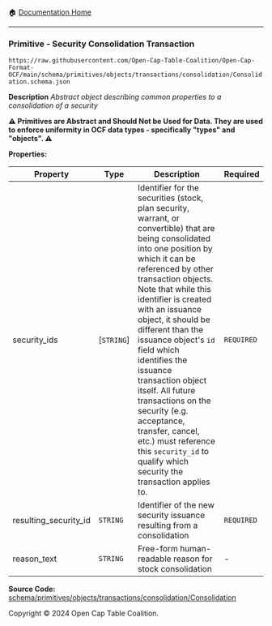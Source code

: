 :house: [Documentation Home](../../../../../../README.md)

---

### Primitive - Security Consolidation Transaction

`https://raw.githubusercontent.com/Open-Cap-Table-Coalition/Open-Cap-Format-OCF/main/schema/primitives/objects/transactions/consolidation/Consolidation.schema.json`

**Description** _Abstract object describing common properties to a consolidation of a security_

**:warning: Primitives are Abstract and Should Not be Used for Data. They are used to enforce uniformity in OCF data types - specifically "types" and "objects". :warning:**

**Properties:**

| Property              | Type       | Description                                                                                                                                                                                                                                                                                                                                                                                                                                                                                                                                                 | Required   |
| --------------------- | ---------- | ----------------------------------------------------------------------------------------------------------------------------------------------------------------------------------------------------------------------------------------------------------------------------------------------------------------------------------------------------------------------------------------------------------------------------------------------------------------------------------------------------------------------------------------------------------- | ---------- |
| security_ids          | [`STRING`] | Identifier for the securities (stock, plan security, warrant, or convertible) that are being consolidated into one position by which it can be referenced by other transaction objects. Note that while this identifier is created with an issuance object, it should be different than the issuance object's `id` field which identifies the issuance transaction object itself. All future transactions on the security (e.g. acceptance, transfer, cancel, etc.) must reference this `security_id` to qualify which security the transaction applies to. | `REQUIRED` |
| resulting_security_id | `STRING`   | Identifier of the new security issuance resulting from a consolidation                                                                                                                                                                                                                                                                                                                                                                                                                                                                                      | `REQUIRED` |
| reason_text           | `STRING`   | Free-form human-readable reason for stock consolidation                                                                                                                                                                                                                                                                                                                                                                                                                                                                                                     | -          |

**Source Code:** [schema/primitives/objects/transactions/consolidation/Consolidation](../../../../../../../schema/primitives/objects/transactions/consolidation/Consolidation.schema.json)

Copyright © 2024 Open Cap Table Coalition.
